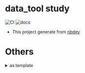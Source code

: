 # data_tool study



![CI](https://github.com/junxingao/data_tool/workflows/CI/badge.svg) ![docs](https://github.com/junxingao/data_tool/workflows/docs/badge.svg)

- This project generate from [nbdev](https://nbdev.fast.ai/)

# Others
<details>
  <summary>as template</summary>
  
  <p>

  ```shell
  sed -i '' 's/data_tool/YOUR_LIB_NAME/g' `grep -inr data_tool -rl .`
  mv data_tool YOUR_LIB_NAME
  ```

  </p>
